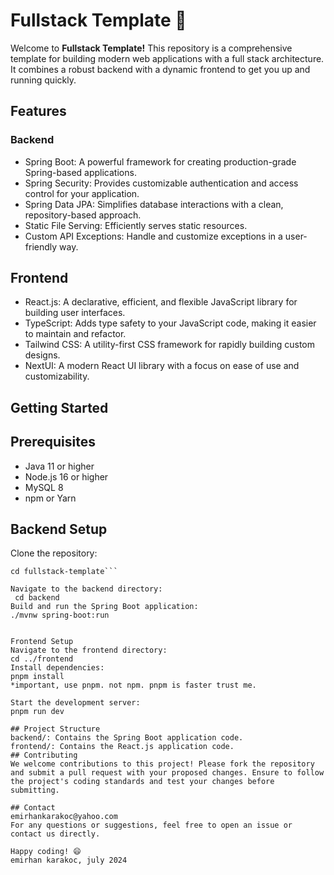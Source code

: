 
 
# Fullstack Template 🚀
Welcome to **Fullstack Template!** This repository is a comprehensive template for building modern web applications with a full stack architecture. It combines a robust backend with a dynamic frontend to get you up and running quickly.

## Features
### Backend
- Spring Boot: A powerful framework for creating production-grade Spring-based applications.
- Spring Security: Provides customizable authentication and access control for your application.
- Spring Data JPA: Simplifies database interactions with a clean, repository-based approach.
- Static File Serving: Efficiently serves static resources.
- Custom API Exceptions: Handle and customize exceptions in a user-friendly way.

## Frontend
- React.js: A declarative, efficient, and flexible JavaScript library for building user interfaces.
- TypeScript: Adds type safety to your JavaScript code, making it easier to maintain and refactor.
- Tailwind CSS: A utility-first CSS framework for rapidly building custom designs.
- NextUI: A modern React UI library with a focus on ease of use and customizability.

## Getting Started
## Prerequisites
- Java 11 or higher
- Node.js 16 or higher
- MySQL 8
- npm or Yarn

## Backend Setup
Clone the repository:
```git clone https://github.com/yourusername/fullstack-template.git
cd fullstack-template```

Navigate to the backend directory:
 cd backend 
Build and run the Spring Boot application:
./mvnw spring-boot:run


Frontend Setup
Navigate to the frontend directory:
cd ../frontend
Install dependencies:
pnpm install
*important, use pnpm. not npm. pnpm is faster trust me.

Start the development server:
pnpm run dev

## Project Structure
backend/: Contains the Spring Boot application code.
frontend/: Contains the React.js application code.
## Contributing
We welcome contributions to this project! Please fork the repository and submit a pull request with your proposed changes. Ensure to follow the project's coding standards and test your changes before submitting.

## Contact
emirhankarakoc@yahoo.com
For any questions or suggestions, feel free to open an issue or contact us directly.

Happy coding! 😄
emirhan karakoc, july 2024
